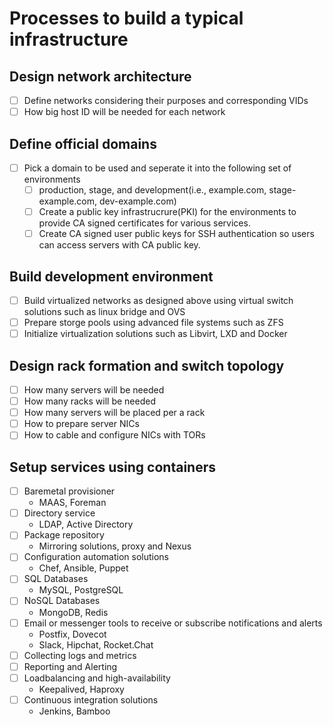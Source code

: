 # Processes to build a typical infrastructure

## Design network architecture
- [ ] Define networks considering their purposes and corresponding VIDs
- [ ] How big host ID will be needed for each network

## Define official domains
- [ ] Pick a domain to be used and seperate it into the following set of environments
  - [ ] production, stage, and development(i.e., example.com, stage-example.com, dev-example.com)
  - [ ] Create a public key infrastrucrure(PKI) for the environments to provide CA signed certificates for various services.
  - [ ] Create CA signed user public keys for SSH authentication so users can access servers with CA public key.

## Build development environment
- [ ] Build virtualized networks as designed above using virtual switch solutions such as linux bridge and OVS
- [ ] Prepare storge pools using advanced file systems such as ZFS
- [ ] Initialize virtualization solutions such as Libvirt, LXD and Docker

## Design rack formation and switch topology
- [ ] How many servers will be needed
- [ ] How many racks will be needed
- [ ] How many servers will be placed per a rack
- [ ] How to prepare server NICs
- [ ] How to cable and configure NICs with TORs

## Setup services using containers
- [ ] Baremetal provisioner
  - MAAS, Foreman
- [ ] Directory service
  - LDAP, Active Directory
- [ ] Package repository
  - Mirroring solutions, proxy and Nexus
- [ ] Configuration automation solutions
  - Chef, Ansible, Puppet
- [ ] SQL Databases
  - MySQL, PostgreSQL
- [ ] NoSQL Databases
  - MongoDB, Redis
- [ ] Email or messenger tools to receive or subscribe notifications and alerts
  - Postfix, Dovecot
  - Slack, Hipchat, Rocket.Chat
- [ ] Collecting logs and metrics
- [ ] Reporting and Alerting
- [ ] Loadbalancing and high-availability
  - Keepalived, Haproxy
- [ ] Continuous integration solutions
  - Jenkins, Bamboo

